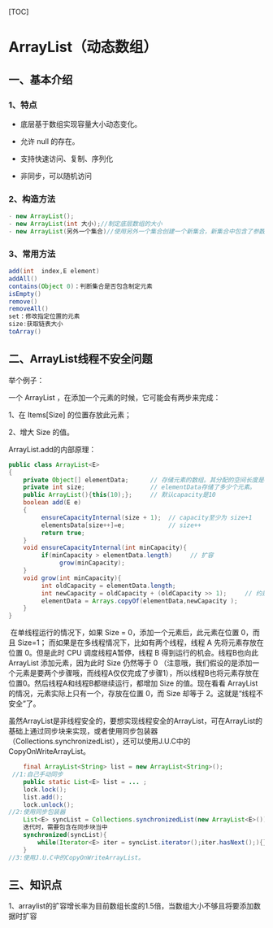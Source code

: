 [TOC]



# ArrayList（动态数组）

## 一、基本介绍

### 1、特点

- 底层基于数组实现容量大小动态变化。

- 允许 null 的存在。

- 支持快速访问、复制、序列化
- 非同步，可以随机访问

### 2、构造方法

```java
- new ArrayList();
- new ArrayList(int 大小);//制定底层数组的大小
- new ArrayList(另外一个集合)//使用另外一个集合创建一个新集合，新集合中包含了参数的所有元素
```

### 3、常用方法

```java
add(int  index,E element)
addAll()
contains(Object 0)：判断集合是否包含制定元素
isEmpty()
remove()
removeAll()
set：修改指定位置的元素
size:获取链表大小
toArray()
```



## 二、ArrayList线程不安全问题

举个例子：

  一个 ArrayList ，在添加一个元素的时候，它可能会有两步来完成：

1、在 Items[Size] 的位置存放此元素；

2、增大 Size 的值。

ArrayList.add的内部原理：

```java
public class ArrayList<E>
{
    private Object[] elementData;      // 存储元素的数组。其分配的空间长度是capacity。
    private int size;                  // elementData存储了多少个元素。
    public ArrayList(){this(10);};     // 默认capacity是10
    boolean add(E e)
    {
         ensureCapacityInternal(size + 1);  // capacity至少为 size+1
         elementsData[size++]=e;            // size++
         return true;
    }
    void ensureCapacityInternal(int minCapacity){
         if(minCapacity > elementData.length)     // 扩容
              grow(minCapacity);
    }
    void grow(int minCapacity){
         int oldCapacity = elementData.length;
         int newCapacity = oldCapacity + (oldCapacity >> 1);     // 约是原先的1.5倍。
         elementData = Arrays.copyOf(elementData,newCapacity );
    }
}
```

​	在单线程运行的情况下，如果 Size = 0，添加一个元素后，此元素在位置 0，而且 Size=1； 而如果是在多线程情况下，比如有两个线程，线程 A 先将元素存放在位置 0。但是此时 CPU 调度线程A暂停，线程 B 得到运行的机会。线程B也向此 ArrayList 添加元素，因为此时 Size 仍然等于 0 （注意哦，我们假设的是添加一个元素是要两个步骤哦，而线程A仅仅完成了步骤1），所以线程B也将元素存放在位置0。然后线程A和线程B都继续运行，都增加 Size 的值。现在看看 ArrayList 的情况，元素实际上只有一个，存放在位置 0，而 Size 却等于 2。这就是“线程不安全”了。

虽然ArrayList是非线程安全的，要想实现线程安全的ArrayList，可在ArrayList的基础上通过同步块来实现，或者使用同步包装器（Collections.synchronizedList），还可以使用J.U.C中的CopyOnWriteArrayList。

```java
	final ArrayList<String> list = new ArrayList<String>(); 
 //1:自己手动同步
	public static List<E> list = ... ;
	lock.lock();
	list.add();
	lock.unlock();
//2:使用同步包装器
	List<E> syncList = Collections.synchronizedList(new ArrayList<E>());
	迭代时，需要包含在同步块当中
	synchronized(syncList){
	    while(Iterator<E> iter = syncList.iterator();iter.hasNext();){}
	}
//3:使用J.U.C中的CopyOnWriteArrayList。
```

## 三、知识点

1、arraylist的扩容增长率为目前数组长度的1.5倍，当数组大小不够且将要添加数据时扩容